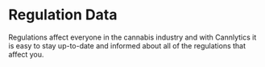 # Regulation Data

Regulations affect everyone in the cannabis industry and with Cannlytics it is easy to stay up-to-date and informed about all of the regulations that affect you.
